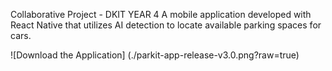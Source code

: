 Collaborative Project - DKIT YEAR 4
A mobile application developed with React Native that utilizes AI detection to locate available parking spaces for cars.


![Download the Application] (./parkit-app-release-v3.0.png?raw=true)
